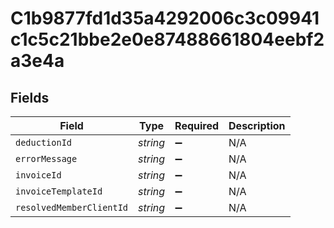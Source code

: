 # C1b9877fd1d35a4292006c3c09941c1c5c21bbe2e0e87488661804eebf2a3e4a


## Fields

| Field                    | Type                     | Required                 | Description              |
| ------------------------ | ------------------------ | ------------------------ | ------------------------ |
| `deductionId`            | *string*                 | :heavy_minus_sign:       | N/A                      |
| `errorMessage`           | *string*                 | :heavy_minus_sign:       | N/A                      |
| `invoiceId`              | *string*                 | :heavy_minus_sign:       | N/A                      |
| `invoiceTemplateId`      | *string*                 | :heavy_minus_sign:       | N/A                      |
| `resolvedMemberClientId` | *string*                 | :heavy_minus_sign:       | N/A                      |